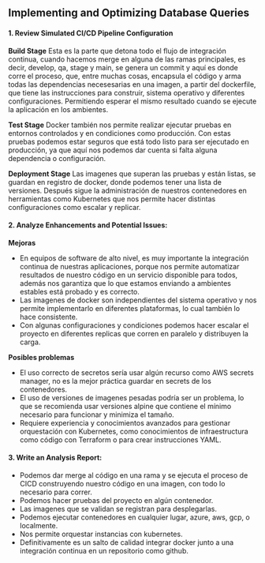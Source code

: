 ## Implementing and Optimizing Database Queries

#### 1. Review Simulated CI/CD Pipeline Configuration

**Build Stage**
Esta es la parte que detona todo el flujo de integración continua, cuando hacemos merge en alguna de las ramas principales, es decir, develop, qa, stage y main, se genera un commit y aquí es donde corre el proceso, que, entre muchas cosas, encapsula el código y arma todas las dependencias necesesarias en una imagen, a partir del dockerfile, que tiene las instrucciones para construir, sistema operativo y diferentes configuraciones. Permitiendo esperar el mismo resultado cuando se ejecute la aplicación en los ambientes.

**Test Stage**
Docker también nos permite realizar ejecutar pruebas en entornos controlados y en condiciones como producción. Con estas pruebas podemos estar seguros que está todo listo para ser ejecutado en producción, ya que aquí nos podemos dar cuenta si falta alguna dependencia o configuración.

**Deployment Stage**
Las imagenes que superan las pruebas y están listas, se guardan en registro de docker, donde podemos tener una lista de versiones.
Después sigue la administración de nuestros contenedores en herramientas como Kubernetes que nos permite hacer distintas configuraciones como escalar y replicar.

#### 2. Analyze Enhancements and Potential Issues:
**Mejoras**
* En equipos de software de alto nivel, es muy importante la integración continua de nuestras aplicaciones, porque nos permite automatizar resultados de nuestro código en un servicio disponible para todos, además nos garantiza que lo que estamos enviando a ambientes estables está probado y es correcto.
* Las imagenes de docker son independientes del sistema operativo y nos permite implementarlo en diferentes plataformas, lo cual también lo hace consistente.
* Con algunas configuraciones y condiciones podemos hacer escalar el proyecto en diferentes replicas que corren en paralelo y distribuyen la carga.

**Posibles problemas**
* El uso correcto de secretos sería usar algún recurso como AWS secrets manager, no es la mejor práctica guardar en secrets de los contenedores.
* El uso de versiones de imagenes pesadas podría ser un problema, lo que se recomienda usar versiones alpine que contiene el mínimo necesario para funcionar y minimiza el tamaño.
* Requiere experiencia y conocimientos avanzados para gestionar orquestación con Kubernetes, como conocimientos de infraestructura como código con Terraform o para crear instrucciones YAML.

#### 3. Write an Analysis Report:
* Podemos dar merge al código en una rama y se ejecuta el proceso de CICD construyendo nuestro código en una imagen, con todo lo necesario para correr.
* Podemos hacer pruebas del proyecto en algún contenedor.
* Las imagenes que se validan se registran para desplegarlas.
* Podemos ejecutar contenedores en cualquier lugar, azure, aws, gcp, o localmente.
* Nos permite orquestar instancias con kubernetes.
* Definitivamente es un salto de calidad integrar docker junto a una integración continua en un repositorio como github.